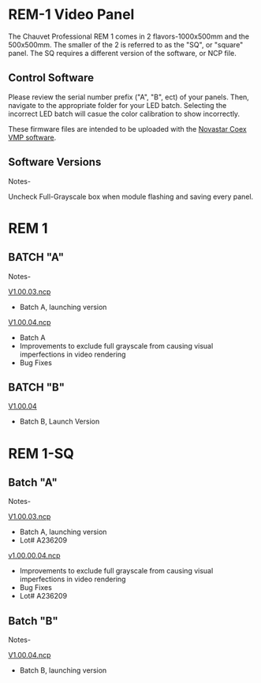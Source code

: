 # REM-1 Video Panel

The Chauvet Professional REM 1 comes in 2 flavors-1000x500mm and the 500x500mm. The smaller of the 2 is referred to as the "SQ", or "square" panel. The SQ requires a different version of the software, or NCP file.

## Control Software

Please review the serial number prefix ("A", "B", ect) of your panels. Then, navigate to the appropriate folder for your LED batch. Selecting the incorrect LED batch will casue the color calibration to show incorrectly.

These firmware files are intended to be uploaded with the [Novastar Coex VMP software](https://www.novastar.tech/downloads/).

## Software Versions

Notes-

Uncheck Full-Grayscale box when module flashing and saving every panel.

# REM 1

## BATCH "A"
Notes-

[V1.00.03.ncp](https://github.com/Chauvet-Pro/REM-1/raw/refs/heads/main/NCP_Files/REM1_NCP_file_BatchA_V1.00.03.ncp)
- Batch A, launching version

[V1.00.04.ncp](https://github.com/Chauvet-Pro/REM-1/raw/refs/heads/main/NCP_Files/REM1%20Batch%20A%20Updated%20ncp%20file%20V1.00.04.ncp)
- Batch A
- Improvements to exclude full grayscale from causing visual imperfections in  video rendering
- Bug Fixes

## BATCH "B"

[V1.00.04](https://github.com/Chauvet-Pro/REM-1/raw/refs/heads/main/NCP_Files/REM1%20Batch%20B%20ncp%20file%20V1.00.04.ncp)
- Batch B, Launch Version

# REM 1-SQ

## Batch "A"
Notes-

[V1.00.03.ncp](https://github.com/Chauvet-Pro/REM-1/blob/cf7b914aa11d03d6f341629f3423302a30733ace/NCP_Files/REM1SQ%20Batch%20A%20ncp%20file%20V1.00.03.ncp)
- Batch A, launching version
- Lot# A236209

[v1.00.00.04.ncp](https://github.com/Chauvet-Pro/REM-1/raw/refs/heads/main/NCP_Files/REM1SQ%20Batch%20A%20Updated%20ncp%20file%20V1.00.04.ncp)
- Improvements to exclude full grayscale from causing visual imperfections in  video rendering
- Bug Fixes
- Lot# A236209

## Batch "B"
Notes-

[V1.00.04.ncp](https://github.com/Chauvet-Pro/REM-1/raw/refs/heads/main/NCP_Files/REM1SQ%20Batch%20B%20ncp%20file%20V1.00.04.ncp)
- Batch B, launching version
